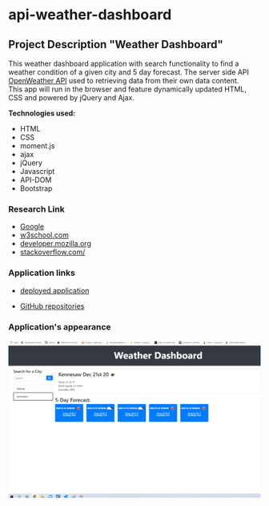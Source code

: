 # api-weather-dashboard

## Project Description "Weather Dashboard" 

This weather dashboard application with search functionality to find a weather condition of a given city and 5 day forecast.
The server side API [OpenWeather API](https://openweathermap.org/api) used to retrieving data from their own data content.  
This app will run in the browser and feature dynamically updated HTML, CSS and powered by jQuery and Ajax.


**Technologies used:** 
* HTML
* CSS
* moment.js
* ajax
* jQuery
* Javascript
* API-DOM
* Bootstrap


### Research Link

* [Google](https://www.google.com)
* [w3school.com](https://www.w3schools.com/html/html5_semantic_elements.asp)
* [developer.mozilla.org](https://developer.mozilla.org/en-US/docs/Glossary/Semantics)
* [stackoverflow.com/](https://stackoverflow.com//)


### Application links

* [deployed application](https://mugich.github.io/api-weather-dashboard/)

* [GitHub repositories](https://github.com/mugich/api-weather-dashboard)


### Application's appearance
![screenshot](./assets/images/weather.png)




